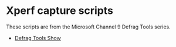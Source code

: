 # Xperf capture scripts

These scripts are from the Microsoft Channel 9 Defrag Tools series.

- [Defrag Tools Show](https://docs.microsoft.com/en-us/Shows/Defrag-Tools/)
